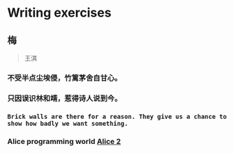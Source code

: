 # Writing exercises
## **梅**
> 王淇
### 不受半点尘埃侵，竹篱茅舍自甘心。
### 只因误识林和靖，惹得诗人说到今。

### ``Brick walls are there for a reason. They give us a chance to show how badly we want something.``

### Alice programming world [Alice 2](https://www.alice.org/)
